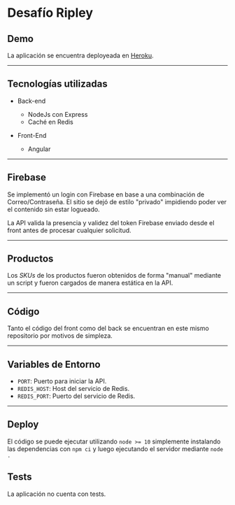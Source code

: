 # Desafío Ripley

## Demo

La aplicación se encuentra deployeada en [Heroku](https://desafio-ripley-egonzalez.herokuapp.com/).

---

## Tecnologías utilizadas

* Back-end
    * NodeJs con Express
    * Caché en Redis

* Front-End
    * Angular
---

## Firebase

Se implementó un login con Firebase en base a una combinación de Correo/Contraseña. El sitio se dejó de estilo "privado" impidiendo poder ver el contenido sin estar logueado.

La API valida la presencia y validez del token Firebase enviado desde el front antes de procesar cualquier solicitud.

---

## Productos

Los _SKUs_ de los productos fueron obtenidos de forma "manual" mediante un script y fueron cargados de manera estática en la API.

---

## Código

Tanto el código del front como del back se encuentran en este mismo repositorio por motivos de simpleza.

---

## Variables de Entorno

* `PORT`: Puerto para iniciar la API.
* `REDIS_HOST`: Host del servicio de Redis.
* `REDIS_PORT`: Puerto del servicio de Redis.

---

## Deploy

El código se puede ejecutar utilizando `node >= 10` simplemente instalando las dependencias con `npm ci` y luego ejecutando el servidor mediante `node .`

## Tests

La aplicación no cuenta con tests.